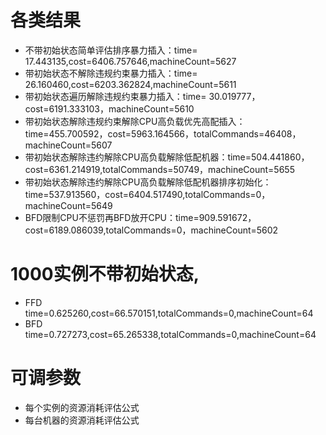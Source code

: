 # 各类结果
- 不带初始状态简单评估排序暴力插入：time= 17.443135,cost=6406.757646,machineCount=5627
- 带初始状态不解除违规约束暴力插入：time= 26.160460,cost=6203.362824,machineCount=5611
- 带初始状态遍历解除违规约束暴力插入：time= 30.019777，cost=6191.333103，machineCount=5610
- 带初始状态解除违规约束解除CPU高负载优先高配插入：time=455.700592，cost=5963.164566，totalCommands=46408，machineCount=5607
- 带初始状态解除违约解除CPU高负载解除低配机器：time=504.441860，cost=6361.214919,totalCommands=50749，machineCount=5655
- 带初始状态解除违约解除CPU高负载解除低配机器排序初始化：time=537.913560，cost=6404.517490,totalCommands=0，machineCount=5649
- BFD限制CPU不惩罚再BFD放开CPU：time=909.591672，cost=6189.086039,totalCommands=0，machineCount=5602

# 1000实例不带初始状态,
- FFD time=0.625260,cost=66.570151,totalCommands=0,machineCount=64
- BFD time=0.727273,cost=65.265338,totalCommands=0,machineCount=64

# 可调参数
- 每个实例的资源消耗评估公式
- 每台机器的资源消耗评估公式